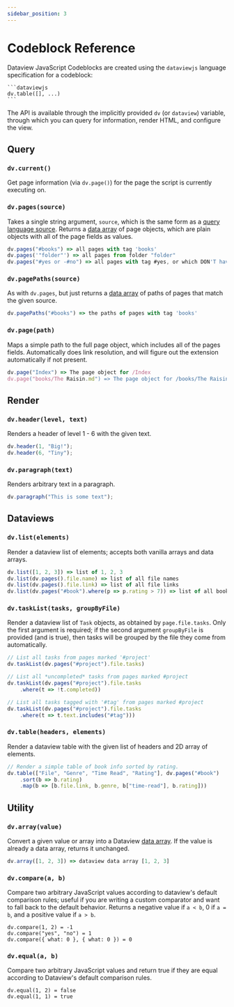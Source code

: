 ```yaml
---
sidebar_position: 3
---
```

# Codeblock Reference

Dataview JavaScript Codeblocks are created using the `dataviewjs` language specification for a codeblock:

~~~
```dataviewjs
dv.table([], ...)
```
~~~

The API is available through the implicitly provided `dv` (or `dataview`) variable, through which you can query for
information, render HTML, and configure the view.

## Query

### `dv.current()`

Get page information (via `dv.page()`) for the page the script is currently executing on.

### `dv.pages(source)`

Takes a single string argument, `source`, which is the same form as a [query language source](/docs/query/sources).
Returns a [data array](/docs/api/data-array) of page objects, which are plain objects with all of the page fields as
values.

```js
dv.pages("#books") => all pages with tag 'books'
dv.pages('"folder"') => all pages from folder "folder"
dv.pages("#yes or -#no") => all pages with tag #yes, or which DON'T have tag #no
```

### `dv.pagePaths(source)`

As with `dv.pages`, but just returns a [data array](/docs/api/data-array) of paths of pages that match the given source.

```js
dv.pagePaths("#books") => the paths of pages with tag 'books'
```

### `dv.page(path)`

Maps a simple path to the full page object, which includes all of the pages fields. Automatically does link resolution,
and will figure out the extension automatically if not present.

```js
dv.page("Index") => The page object for /Index
dv.page("books/The Raisin.md") => The page object for /books/The Raisin.md
```

## Render

### `dv.header(level, text)`

Renders a header of level 1 - 6 with the given text.

```js
dv.header(1, "Big!");
dv.header(6, "Tiny");
```

### `dv.paragraph(text)`

Renders arbitrary text in a paragraph.

```js
dv.paragraph("This is some text");
```

## Dataviews

### `dv.list(elements)`

Render a dataview list of elements; accepts both vanilla arrays and data arrays.

```js
dv.list([1, 2, 3]) => list of 1, 2, 3
dv.list(dv.pages().file.name) => list of all file names
dv.list(dv.pages().file.link) => list of all file links
dv.list(dv.pages("#book").where(p => p.rating > 7)) => list of all books with rating greater than 7
```

### `dv.taskList(tasks, groupByFile)`

Render a dataview list of `Task` objects, as obtained by `page.file.tasks`. Only the first argument is required; if the
second argument `groupByFile` is provided (and is true), then tasks will be grouped by the file they come from automatically.

```js
// List all tasks from pages marked '#project'
dv.taskList(dv.pages("#project").file.tasks)

// List all *uncompleted* tasks from pages marked #project
dv.taskList(dv.pages("#project").file.tasks
    .where(t => !t.completed))

// List all tasks tagged with '#tag' from pages marked #project
dv.taskList(dv.pages("#project").file.tasks
    .where(t => t.text.includes("#tag")))
```

### `dv.table(headers, elements)`

Render a dataview table with the given list of headers and 2D array of elements.

```js
// Render a simple table of book info sorted by rating.
dv.table(["File", "Genre", "Time Read", "Rating"], dv.pages("#book")
    .sort(b => b.rating)
    .map(b => [b.file.link, b.genre, b["time-read"], b.rating]))
```

## Utility

### `dv.array(value)`

Convert a given value or array into a Dataview [data array](data-array). If the value is already a data array, returns
it unchanged.

```js
dv.array([1, 2, 3]) => dataview data array [1, 2, 3]
```

### `dv.compare(a, b)`

Compare two arbitrary JavaScript values according to dataview's default comparison rules; useful if you are writing a
custom comparator and want to fall back to the default behavior. Returns a negative value if `a < b`, 0 if `a = b`, and
a positive value if `a > b`.

```
dv.compare(1, 2) = -1
dv.compare("yes", "no") = 1
dv.compare({ what: 0 }, { what: 0 }) = 0
```

### `dv.equal(a, b)`

Compare two arbitrary JavaScript values and return true if they are equal according to Dataview's default comparison
rules.

```
dv.equal(1, 2) = false
dv.equal(1, 1) = true
```
